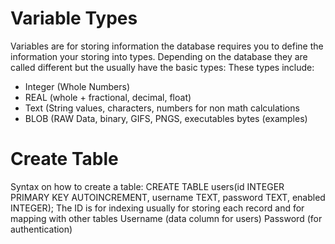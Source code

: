 # Variable Types #


Variables are for storing information the database requires you to define the information your storing into types. Depending on the database they are called different but the usually have the basic types:
These types include:

* Integer (Whole Numbers)
* REAL (whole + fractional, decimal, float)
* Text (String values, characters, numbers for non math calculations
* BLOB (RAW Data, binary, GIFS, PNGS, executables bytes (examples)

# Create Table #

Syntax on how to create a table:
CREATE TABLE users(id INTEGER PRIMARY KEY AUTOINCREMENT, username TEXT, password TEXT, enabled INTEGER);
The ID is for indexing usually for storing each record and for mapping with other tables
Username (data column for users)
Password (for authentication)
